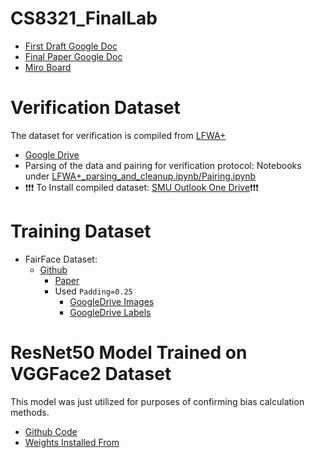 # CS8321_FinalLab

* [First Draft Google Doc](https://docs.google.com/document/d/11tZkmYneFWWXYQxjDA_bsvjTjB7J_KGn3i37CjPZKFY/edit?usp=sharing)
* [Final Paper Google Doc](https://docs.google.com/document/d/16gqENeRNzuZr_eyEJzhWJBORatIGVhtdW8yIHX_AqZI/edit?usp=sharing)
* [Miro Board](https://miro.com/app/board/uXjVNhYbgqA=/?share_link_id=369794203799)

# Verification Dataset

The dataset for verification is compiled from [LFWA+](https://liuziwei7.github.io/projects/FaceAttributes.html)
  * [Google Drive](https://drive.google.com/drive/folders/0B7EVK8r0v71pQ3NzdzRhVUhSams?resourcekey=0-Kpdd6Vctf-AdJYfS55VULA)
  * Parsing of the data and pairing for verification protocol: Notebooks under [LFWA+_parsing_and_cleanup.ipynb/Pairing.ipynb](code/BuildingVerificationDataset)
  * ❗❗❗ To Install compiled dataset: [SMU Outlook One Drive](https://smu365-my.sharepoint.com/:f:/r/personal/galatoum_smu_edu/Documents/CS8321_Final_Lab?csf=1&web=1&e=O07wxP)❗❗❗
    
# Training Dataset 

* FairFace Dataset: 
    * [Github](https://github.com/joojs/fairface)
        * [Paper](https://openaccess.thecvf.com/content/WACV2021/papers/Karkkainen_FairFace_Face_Attribute_Dataset_for_Balanced_Race_Gender_and_Age_WACV_2021_paper.pdf)
        * Used `Padding=0.25`
            * [GoogleDrive Images](https://drive.google.com/file/d/1Z1RqRo0_JiavaZw2yzZG6WETdZQ8qX86/view)
            * [GoogleDrive Labels](https://drive.google.com/file/d/1i1L3Yqwaio7YSOCj7ftgk8ZZchPG7dmH/view)
            
# ResNet50 Model Trained on VGGFace2 Dataset

This model was just utilized for purposes of confirming bias calculation methods.
* [Github Code](https://github.com/WeidiXie/Keras-VGGFace2-ResNet50/tree/69a608a2a140b7025bcb69adcd2355e38cc89f1d)
* [Weights Installed From](https://drive.google.com/file/d/1AHVpuB24lKAqNyRRjhX7ABlEor6ByZlS/view)


